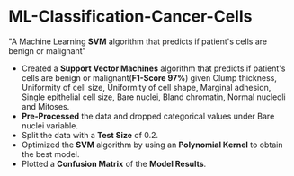 # ML-Classification-Cancer-Cells
"A Machine Learning **SVM** algorithm that predicts if patient's cells are benign or malignant"

* Created a **Support Vector Machines** algorithm that predicts if patient's cells are benign or malignant(**F1-Score 97%**) given Clump thickness, Uniformity of cell size, Uniformity of cell shape, Marginal adhesion, Single epithelial cell size, Bare nuclei, Bland chromatin, Normal nucleoli and Mitoses.
* **Pre-Processed** the data and dropped categorical values under Bare nuclei variable.
* Split the data with a **Test Size** of 0.2.
* Optimized the **SVM** algorithm by using an **Polynomial Kernel** to obtain the best model.
* Plotted a **Confusion Matrix** of the **Model Results**.
